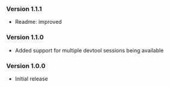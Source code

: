 ### Version 1.1.1
- Readme: improved

### Version 1.1.0
- Added support for multiple devtool sessions being available

### Version 1.0.0
- Initial release
